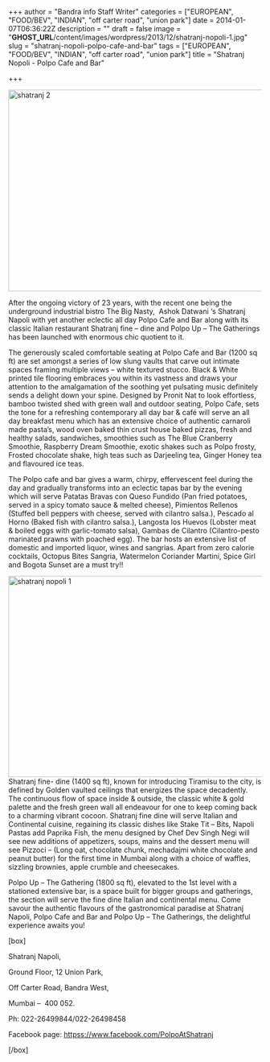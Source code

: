 +++
author = "Bandra info Staff Writer"
categories = ["EUROPEAN", "FOOD/BEV", "INDIAN", "off carter road", "union park"]
date = 2014-01-07T06:36:22Z
description = ""
draft = false
image = "__GHOST_URL__/content/images/wordpress/2013/12/shatranj-nopoli-1.jpg"
slug = "shatranj-nopoli-polpo-cafe-and-bar"
tags = ["EUROPEAN", "FOOD/BEV", "INDIAN", "off carter road", "union park"]
title = "Shatranj Nopoli - Polpo Cafe and Bar"

+++


<p><a href="https://i0.wp.com/bandra.info/wp-content/uploads/2013/12/shatranj-2.jpg?ssl=1"><img loading="lazy" class="size-full wp-image-5124 aligncenter" alt="shatranj 2" src="https://i0.wp.com/bandra.info/wp-content/uploads/2013/12/shatranj-2.jpg?resize=599%2C401&#038;ssl=1" width="599" height="401" srcset="https://i0.wp.com/bandra.info/wp-content/uploads/2013/12/shatranj-2.jpg?w=599&amp;ssl=1 599w, https://i0.wp.com/bandra.info/wp-content/uploads/2013/12/shatranj-2.jpg?resize=300%2C200&amp;ssl=1 300w" sizes="(max-width: 599px) 100vw, 599px" data-recalc-dims="1" /></a></p>
<p>After the ongoing victory of 23 years, with the recent one being the underground industrial bistro The Big Nasty,  Ashok Datwani ‘s Shatranj Napoli with yet another eclectic all day Polpo Cafe and Bar along with its classic Italian restaurant Shatranj fine – dine and Polpo Up – The Gatherings has been launched with enormous chic quotient to it.</p>
<p>The generously scaled comfortable seating at Polpo Cafe and Bar (1200 sq ft) are set amongst a series of low slung vaults that carve out intimate spaces framing multiple views &#8211; white textured stucco. Black &amp; White printed tile flooring embraces you within its vastness and draws your attention to the amalgamation of the soothing yet pulsating music definitely sends a delight down your spine. Designed by Pronit Nat to look effortless, bamboo twisted shed with green wall and outdoor seating, Polpo Cafe, sets the tone for a refreshing contemporary all day bar &amp; café will serve an all day breakfast menu which has an extensive choice of authentic carnaroli made pasta’s, wood oven baked thin crust house baked pizzas, fresh and healthy salads, sandwiches, smoothies such as The Blue Cranberry Smoothie, Raspberry Dream Smoothie, exotic shakes such as Polpo frosty, Frosted chocolate shake, high teas such as Darjeeling tea, Ginger Honey tea and flavoured ice teas.</p>
<p>The Polpo cafe and bar gives a warm, chirpy, effervescent feel during the day and gradually transforms into an eclectic tapas bar by the evening which will serve Patatas Bravas con Queso Fundido (Pan fried potatoes, served in a spicy tomato sauce &amp; melted cheese), Pimientos Rellenos (Stuffed bell peppers with cheese, served with cilantro salsa.), Pescado al Horno (Baked fish with cilantro salsa.), Langosta los Huevos (Lobster meat &amp; boiled eggs with garlic-tomato salsa), Gambas de Cilantro (Cilantro-pesto marinated prawns with poached egg). The bar hosts an extensive list of domestic and imported liquor, wines and sangrias. Apart from zero calorie cocktails, Octopus Bites Sangria, Watermelon Coriander Martini, Spice Girl and Bogota Sunset are a must try!!</p>
<p><a href="https://i1.wp.com/bandra.info/wp-content/uploads/2013/12/shatranj-nopoli-1.jpg?ssl=1"><img loading="lazy" class="size-full wp-image-5123 aligncenter" alt="shatranj nopoli 1" src="https://i1.wp.com/bandra.info/wp-content/uploads/2013/12/shatranj-nopoli-1.jpg?resize=599%2C400&#038;ssl=1" width="599" height="400" srcset="https://i1.wp.com/bandra.info/wp-content/uploads/2013/12/shatranj-nopoli-1.jpg?w=599&amp;ssl=1 599w, https://i1.wp.com/bandra.info/wp-content/uploads/2013/12/shatranj-nopoli-1.jpg?resize=300%2C200&amp;ssl=1 300w" sizes="(max-width: 599px) 100vw, 599px" data-recalc-dims="1" /></a>Shatranj fine- dine (1400 sq ft), known for introducing Tiramisu to the city, is defined by Golden vaulted ceilings that energizes the space decadently. The continuous flow of space inside &amp; outside, the classic white &amp; gold palette and the fresh green wall all endeavour for one to keep coming back to a charming vibrant cocoon. Shatranj fine dine will serve Italian and Continental cuisine, regaining its classic dishes like Stake Tit – Bits, Napoli Pastas add Paprika Fish, the menu designed by Chef Dev Singh Negi will see new additions of appetizers, soups, mains and the dessert menu will see Pizzoci – (Long oat, chocolate chunk, mechadajmi white chocolate and peanut butter) for the first time in Mumbai along with a choice of waffles, sizzling brownies, apple crumble and cheesecakes.</p>
<p>Polpo Up – The Gathering (1800 sq ft), elevated to the 1st level with a stationed extensive bar, is a space built for bigger groups and gatherings, the section will serve the fine dine Italian and continental menu. Come savour the authentic flavours of the gastronomical paradise at Shatranj Napoli, Polpo Cafe and Bar and Polpo Up – The Gatherings, the delightful experience awaits you!</p>
<p>[box]</p>
<p>Shatranj Napoli,</p>
<p>Ground Floor, 12 Union Park,</p>
<p>Off Carter Road, Bandra West,</p>
<p>Mumbai &#8211;  400 052.</p>
<p>Ph: 022-26499844/022-26498458</p>
<p>Facebook page: <a href="httpss://www.facebook.com/PolpoAtShatranj">httpss://www.facebook.com/PolpoAtShatranj</a></p>
<p>[/box]</p>
<p>&nbsp;</p>
<p>&nbsp;</p>




